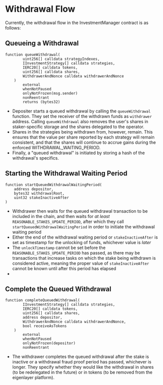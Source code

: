 
# Withdrawal Flow

Currently, the withdrawal flow in the InvestmentManager contract is as follows:

## Queueing a Withdrawal
```solidity=
function queueWithdrawal(
        uint256[] calldata strategyIndexes,
        IInvestmentStrategy[] calldata strategies,
        IERC20[] calldata tokens,
        uint256[] calldata shares,
        WithdrawerAndNonce calldata withdrawerAndNonce
    )
        external
        whenNotPaused
        onlyNotFrozen(msg.sender)
        nonReentrant
        returns (bytes32)
```
* Depositer starts a queued withdrawal by calling the `queueWithdrawal` function.  They set the receiver of the withdrawn funds as `withdrawer` address.  Calling `queueWithdrawal` also removes the user's shares in staker-specific storage and the shares delegated to the operator.  
* Shares in the strategies being withdrawn from, however, remain.  This ensures that the value per share reported by each strategy will remain consistent, and that the shares will continue to accrue gains during the enforced WITHDRAWAL_WAITING_PERIOD.
* Finally, a "queued withdrawal" is initiated by storing a hash of the withdrawal's specifics.

## Starting the Withdrawal Waiting Period
```solidity=
function startQueuedWithdrawalWaitingPeriod(
    address depositor, 
    bytes32 withdrawalRoot, 
    uint32 stakeInactiveAfter
)
```
* Withdrawer then waits for the queued withdrawal transaction to be included in the chain, and then waits for *at least* `REASONABLE_STAKES_UPDATE_PERIOD`, after which they call `startQueuedWithdrawalWaitingPeriod` in order to initiate the withdrawal waiting period
* Either the end of the withdrawal waiting period or `stakeInactiveAfter` is set as timestamp for the unlocking of funds, whichever value is *later*
* The `unlockTimestamp` cannot be set before the `REASONABLE_STAKES_UPDATE_PERIOD` has passed, as there may be transactions that increase tasks on which the stake being withdrawn is considered active, meaning the proper value of `stakeInactiveAfter` cannot be known until after this period has elapsed
* 

## Complete the Queued Withdrawal
```solidity=
function completeQueuedWithdrawal(
        IInvestmentStrategy[] calldata strategies,
        IERC20[] calldata tokens,
        uint256[] calldata shares,
        address depositor,
        WithdrawerAndNonce calldata withdrawerAndNonce,
        bool receiveAsTokens
    )
        external
        whenNotPaused
        onlyNotFrozen(depositor)
        nonReentrant
```
* The withdrawer completes the queued withdrawal after the stake is inactive or a withdrawal fraud proof period has passed, whichever is longer. They specify whether they would like the withdrawal in shares (to be redelegated in the future) or in tokens (to be removed from the eigenlayer platform).



